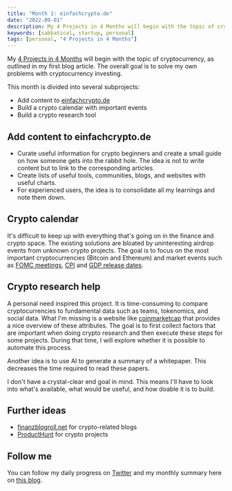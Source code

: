 ```yaml
---
title: "Month 1: einfachcrypto.de"
date: "2022-09-01"
description: My 4 Projects in 4 Months will begin with the topic of cryptocurrency, as outlined in my first blog article. The overall goal is to solve my own problems with cryptocurrency investing.
keywords: [sabbatical, startup, personal]
tags: [personal, "4 Projects in 4 Months"]
---
```


My [4 Projects in 4 Months](/blog/2022-08-10-4-projects-in-4-months/) will begin with the topic of cryptocurrency, as outlined in my first blog article. The overall goal is to solve my own problems with cryptocurrency investing.

This month is divided into several subprojects:

- Add content to [einfachcrypto.de](https://einfachcrypto.de/)
- Build a crypto calendar with important events
- Build a crypto research tool

## Add content to einfachcrypto.de

- Curate useful information for crypto beginners and create a small guide on how someone gets into the rabbit hole. The idea is not to write content but to link to the corresponding articles.
- Create lists of useful tools, communities, blogs, and websites with useful charts.
- For experienced users, the idea is to consolidate all my learnings and note them down.

## Crypto calendar

It's difficult to keep up with everything that's going on in the finance and crypto space. The existing solutions are bloated by uninteresting airdrop events from unknown crypto projects. The goal is to focus on the most important cryptocurrencies (Bitcoin and Ethereum) and market events such as [FOMC meetings](https://admiralmarkets.com/education/articles/fundamental-analysys/what-is-the-fomc-meeting-schedule-and-why-is-it-important), [CPI](https://smartasset.com/investing/consumer-price-index-definition) and [GDP release dates](https://www.investopedia.com/ask/answers/what-is-gdp-why-its-important-to-economists-investors/).

## Crypto research help

A personal need inspired this project. It is time-consuming to compare cryptocurrencies to fundamental data such as teams, tokenomics, and social data. What I'm missing is a website like [coinmarketcap](https://coinmarketcap.com/) that provides a nice overview of these attributes. The goal is to first collect factors that are important when doing crypto research and then execute these steps for some projects. During that time, I will explore whether it is possible to automate this process.

Another idea is to use AI to generate a summary of a whitepaper. This decreases the time required to read these papers.

I don't have a crystal-clear end goal in mind. This means I'll have to look into what's available, what would be useful, and how doable it is to build.

## Further ideas

- [finanzblogroll.net](https://www.finanzblogroll.net/) for crypto-related blogs
- [ProductHunt](https://www.producthunt.com/) for crypto projects

## Follow me

You can follow my daily progress on [Twitter](https://twitter.com/m91michel) and my monthly summary here on [this blog](/blog/).
